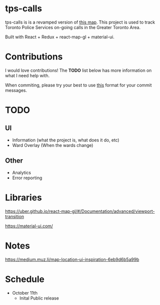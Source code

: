 # tps-calls

tps-calls is is a revamped version of [this map](http://c4s.torontopolice.on.ca/). This project is used to track Toronto Police Services on-going calls in the Greater Toronto Area.

Built with React + Redux + react-map-gl + material-ui.

# Contributions

I would love contributions! The **TODO** list below has more information on what I need help with.

When commiting, please try your best to use [this](http://karma-runner.github.io/2.0/dev/git-commit-msg.html) format for your commit messages.

# TODO

## UI

- Information (what the project is, what does it do, etc)
- Ward Overlay (When the wards change)

## Other

- Analytics
- Error reporting

# Libraries

https://uber.github.io/react-map-gl/#/Documentation/advanced/viewport-transition

https://material-ui.com/

# Notes

https://medium.muz.li/map-location-ui-inspiration-6eb9d6b5a99b

# Schedule

- October 11th
  - Inital Public release
